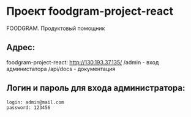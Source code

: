 # Проект foodgram-project-react 

FOODGRAM. Продуктовый помощник

## Адрес:
foodgram-project-react: http://130.193.37.135/
/admin - вход администатора
/api/docs - документация

## Логин и пароль для входа администратора:
```
login: admin@mail.com
password: 123456
```